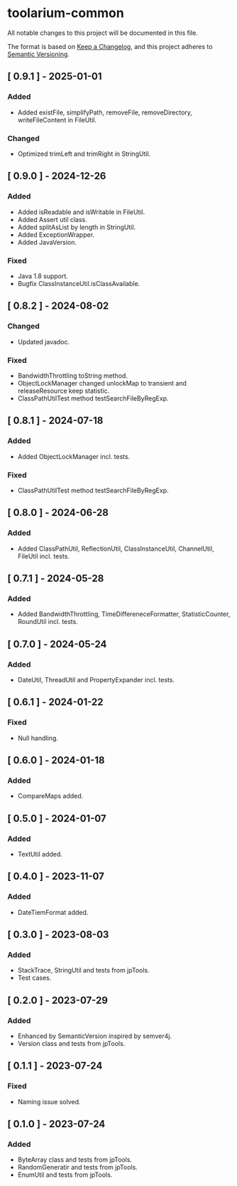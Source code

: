 # toolarium-common

All notable changes to this project will be documented in this file.

The format is based on [Keep a Changelog](https://keepachangelog.com/en/1.0.0/),
and this project adheres to [Semantic Versioning](https://semver.org/spec/v2.0.0.html).

## [ 0.9.1 ] - 2025-01-01
### Added
- Added existFile, simplifyPath, removeFile, removeDirectory, writeFileContent in FileUtil.

### Changed
- Optimized trimLeft and trimRight in StringUtil.

## [ 0.9.0 ] - 2024-12-26
### Added
- Added isReadable and isWritable in FileUtil.
- Added Assert util class.
- Added splitAsList by length in StringUtil.
- Added ExceptionWrapper.
- Added JavaVersion.

### Fixed
- Java 1.8 support.
- Bugfix ClassInstanceUtil.isClassAvailable.

## [ 0.8.2 ] - 2024-08-02
### Changed
- Updated javadoc.

### Fixed
- BandwidthThrottling toString method.
- ObjectLockManager changed unlockMap to transient and releaseResource keep statistic.
- ClassPathUtilTest method testSearchFileByRegExp.

## [ 0.8.1 ] - 2024-07-18
### Added
- Added ObjectLockManager incl. tests.

### Fixed
- ClassPathUtilTest method testSearchFileByRegExp.

## [ 0.8.0 ] - 2024-06-28
### Added
- Added ClassPathUtil, ReflectionUtil, ClassInstanceUtil, ChannelUtil, FileUtil incl. tests.

## [ 0.7.1 ] - 2024-05-28
### Added
- Added BandwidthThrottling, TimeDiffereneceFormatter, StatisticCounter, RoundUtil incl. tests.

## [ 0.7.0 ] - 2024-05-24
### Added
- DateUtil, ThreadUtil and PropertyExpander incl. tests.

## [ 0.6.1 ] - 2024-01-22
### Fixed
- Null handling.

## [ 0.6.0 ] - 2024-01-18
### Added
- CompareMaps added.

## [ 0.5.0 ] - 2024-01-07
### Added
- TextUtil added.

## [ 0.4.0 ] - 2023-11-07
### Added
- DateTiemFormat added.

## [ 0.3.0 ] - 2023-08-03
### Added
- StackTrace, StringUtil and tests from jpTools.
- Test cases.

## [ 0.2.0 ] - 2023-07-29
### Added
- Enhanced by SemanticVersion inspired by semver4j.
- Version class and tests from jpTools.

## [ 0.1.1 ] - 2023-07-24
### Fixed
- Naming issue solved.

## [ 0.1.0 ] - 2023-07-24
### Added
- ByteArray class and tests from jpTools.
- RandomGeneratir and tests from jpTools.
- EnumUtil and tests from jpTools.
